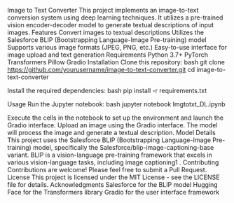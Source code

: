 Image to Text Converter
This project implements an image-to-text conversion system using deep learning techniques. It utilizes a pre-trained vision encoder-decoder model to generate textual descriptions of input images.
Features
Convert images to textual descriptions
Utilizes the Salesforce BLIP (Bootstrapping Language-Image Pre-training) model
Supports various image formats (JPEG, PNG, etc.)
Easy-to-use interface for image upload and text generation
Requirements
Python 3.7+
PyTorch
Transformers
Pillow
Gradio
Installation
Clone this repository:
bash
git clone https://github.com/yourusername/image-to-text-converter.git
cd image-to-text-converter

Install the required dependencies:
bash
pip install -r requirements.txt

Usage
Run the Jupyter notebook:
bash
jupyter notebook Imgtotxt_DL.ipynb

Execute the cells in the notebook to set up the environment and launch the Gradio interface.
Upload an image using the Gradio interface.
The model will process the image and generate a textual description.
Model Details
This project uses the Salesforce BLIP (Bootstrapping Language-Image Pre-training) model, specifically the Salesforce/blip-image-captioning-base variant. BLIP is a vision-language pre-training framework that excels in various vision-language tasks, including image captioning1
.
Contributing
Contributions are welcome! Please feel free to submit a Pull Request.
License
This project is licensed under the MIT License - see the LICENSE file for details.
Acknowledgments
Salesforce for the BLIP model
Hugging Face for the Transformers library
Gradio for the user interface framework
